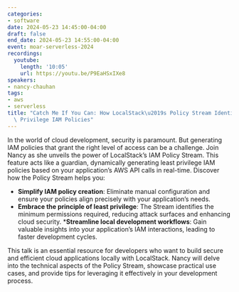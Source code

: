 ```yaml
---
categories:
- software
date: 2024-05-23 14:45:00-04:00
draft: false
end_date: 2024-05-23 14:55:00-04:00
event: moar-serverless-2024
recordings:
  youtube:
    length: '10:05'
    url: https://youtu.be/P9EaHSxIXe8
speakers:
- nancy-chauhan
tags:
- aws
- serverless
title: "Catch Me If You Can: How LocalStack\u2019s Policy Stream Identifies Least\
  \ Privilege IAM Policies"
---
```



In the world of cloud development, security is paramount. But generating IAM policies that grant the right level of access can be a challenge. Join Nancy as she unveils the power of LocalStack’s IAM Policy Stream. This feature acts like a guardian, dynamically generating least privilege IAM policies based on your application’s AWS API calls in real-time. Discover how the Policy Stream helps you:

* **Simplify IAM policy creation**: Eliminate manual configuration and ensure your policies align precisely with your application’s needs.
* **Embrace the principle of least privilege**: The Stream identifies the minimum permissions required, reducing attack surfaces and enhancing cloud security.
***Streamline local development workflows**: Gain valuable insights into your application’s IAM interactions, leading to faster development cycles.

This talk is an essential resource for developers who want to build secure and efficient cloud applications locally with LocalStack. Nancy will delve into the technical aspects of the Policy Stream, showcase practical use cases, and provide tips for leveraging it effectively in your development process.